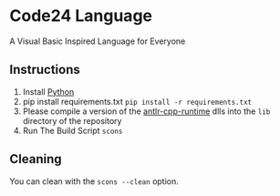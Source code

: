 # Code24 Language
A Visual Basic Inspired Language for Everyone

## Instructions
1. Install [Python](https://www.python.org/downloads/)
2. pip install requirements.txt `pip install -r requirements.txt`
3. Please compile a version of the [antlr-cpp-runtime](https://github.com/jimfengnpu/antlr4-cpp-runtime) dlls into the `lib` directory of the repository
4. Run The Build Script `scons`

## Cleaning
You can clean with the `scons --clean` option.